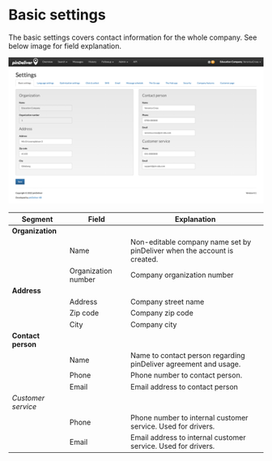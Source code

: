 # Basic settings

The basic settings covers contact information for the whole company. See below image for field explanation.

![Basic Settings](/images/settings_basic_settings.png)

|Segment|Field|Explanation|
|-----|----------|----------|
|**Organization**|||
||Name|Non-editable company name set by pinDeliver when the account is created.|
||Organization number|Company organization number|
|**Address**|||
||Address|Company street name|
||Zip code|Company zip code|
||City|Company city|
|**Contact person**|||
||Name|Name to contact person regarding pinDeliver agreement and usage.|
||Phone|Phone number to contact person.|
||Email|Email address to contact person|
|*Customer service*|||
||Phone|Phone number to internal customer service. Used for drivers.|
||Email|Email address to internal customer service. Used for drivers.|
